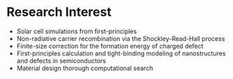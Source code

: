 # Research Interest
- Solar cell simulations from first-principles
- Non-radiative carrier recombination via the Shockley-Read-Hall process
- Finite-size correction for the formation energy of charged defect
- First-principles calculation and tight-binding modeling of nanostructures and defects in semiconductors
- Material design thorough computational search